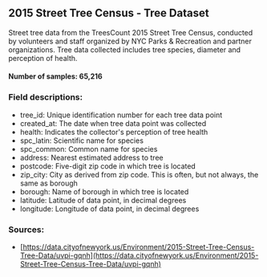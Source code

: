 ## 2015 Street Tree Census - Tree Dataset

Street tree data from the TreesCount 2015 Street Tree Census, conducted by volunteers and staff organized by NYC Parks & Recreation and partner organizations. Tree data collected includes tree species, diameter and perception of health.

#### Number of samples: 65,216

### Field descriptions:

- tree_id: Unique identification number for each tree data point
- created_at: The date when tree data point was collected
- health: Indicates the collector's perception of tree health
- spc_latin: Scientific name for species
- spc_common: Common name for species
- address: Nearest estimated address to tree
- postcode: Five-digit zip code in which tree is located
- zip_city: City as derived from zip code. This is often, but not always, the same as borough
- borough: Name of borough in which tree is located
- latitude: Latitude of data point, in decimal degrees
- longitude: Longitude of data point, in decimal degrees

### Sources:

- [https://data.cityofnewyork.us/Environment/2015-Street-Tree-Census-Tree-Data/uvpi-gqnh](https://data.cityofnewyork.us/Environment/2015-Street-Tree-Census-Tree-Data/uvpi-gqnh)
